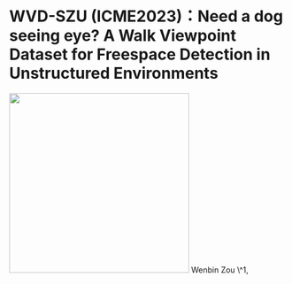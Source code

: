 # WVD-SZU (ICME2023)：Need a dog seeing eye? A Walk Viewpoint Dataset for Freespace Detection in Unstructured Environments
<img src="https://www.szu.edu.cn/images/logo_03.png" width="325" >
Wenbin Zou \^1, 
